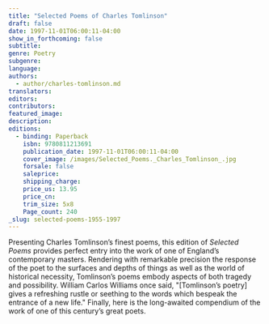 ```yaml
---
title: "Selected Poems of Charles Tomlinson"
draft: false
date: 1997-11-01T06:00:11-04:00
show_in_forthcoming: false
subtitle:
genre: Poetry
subgenre:
language:
authors:
  - author/charles-tomlinson.md
translators:
editors:
contributors:
featured_image:
description:
editions:
  - binding: Paperback
    isbn: 9780811213691
    publication_date: 1997-11-01T06:00:11-04:00
    cover_image: /images/Selected_Poems._Charles_Tomlinson_.jpg
    forsale: false
    saleprice:
    shipping_charge:
    price_us: 13.95
    price_cn:
    trim_size: 5x8
    Page_count: 240
_slug: selected-poems-1955-1997
---
```


Presenting Charles Tomlinson’s finest poems, this edition of _Selected Poems_ provides perfect entry into the work of one of England’s contemporary masters. Rendering with remarkable precision the response of the poet to the surfaces and depths of things as well as the world of historical necessity, Tomlinson’s poems embody aspects of both tragedy and possibility. William Carlos Williams once said, "[Tomlinson’s poetry] gives a refreshing rustle or seething to the words which bespeak the entrance of a new life." Finally, here is the long-awaited compendium of the work of one of this century’s great poets.

